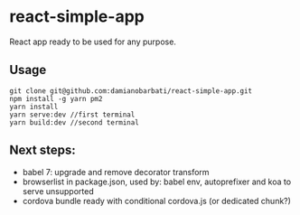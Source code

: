 # react-simple-app

React app ready to be used for any purpose.

## Usage
```
git clone git@github.com:damianobarbati/react-simple-app.git
npm install -g yarn pm2
yarn install
yarn serve:dev //first terminal
yarn build:dev //second terminal
```

## Next steps:
- babel 7: upgrade and remove decorator transform
- browserlist in package.json, used by: babel env, autoprefixer and koa to serve unsupported
- cordova bundle ready with conditional cordova.js (or dedicated chunk?)